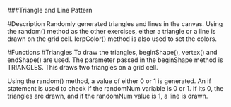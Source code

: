 ###Triangle and Line Pattern

#Description 
Randomly generated triangles and lines in the canvas. Using the random() method as the other exercises, either a triangle or a line is drawn on the grid cell. lerpColor() method is also used to set the colors.

#Functions 
#Triangles 
To draw the triangles, beginShape(), vertex() and endShape() are used. The parameter passed in the beginShape method is TRIANGLES. This draws two triangles on a grid cell.

Using the random() method, a value of either 0 or 1 is generated. An if statement is used to check if the randomNum variable is 0 or 1.
If its 0, the triangles are drawn, and if the randomNum value is 1, a line is drawn.
